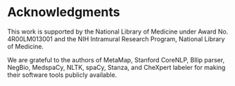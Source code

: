 # Acknowledgments

This work is supported by the National Library of Medicine under Award 
No. 4R00LM013001 and the NIH Intramural Research Program, National Library 
of Medicine.

We are grateful to the authors of MetaMap, Stanford CoreNLP, Bllip parser,
NegBio, MedspaCy, NLTK, spaCy, Stanza, and CheXpert labeler for making their
software tools publicly available.